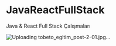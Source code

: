 # JavaReactFullStack

Java & React Full Stack Çalışmaları

![Uploading tobeto_egitim_post-2-01.jpg…]()

